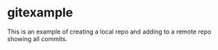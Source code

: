 # gitexample

This is an example of creating a local repo and adding to a remote repo showing all commits. 

